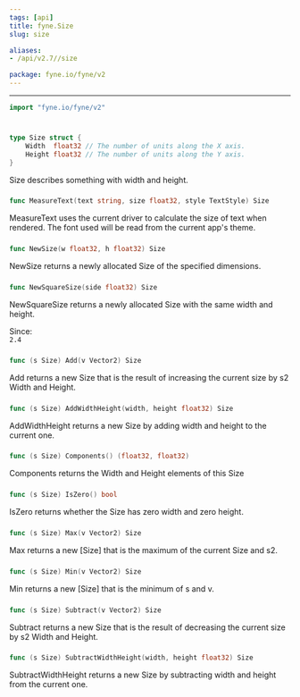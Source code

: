 ```yaml
---
tags: [api]
title: fyne.Size
slug: size

aliases:
- /api/v2.7//size

package: fyne.io/fyne/v2
---
```



---
```go
import "fyne.io/fyne/v2"
```

#

###

```go
type Size struct {
	Width  float32 // The number of units along the X axis.
	Height float32 // The number of units along the Y axis.
}
```

Size describes something with width and height.

###

```go
func MeasureText(text string, size float32, style TextStyle) Size
```
MeasureText uses the current driver to calculate the size of text when rendered. The font used will be read from the current app's theme.

###

```go
func NewSize(w float32, h float32) Size
```
NewSize returns a newly allocated Size of the specified dimensions.

###

```go
func NewSquareSize(side float32) Size
```
NewSquareSize returns a newly allocated Size with the same width and height.


<div class="since">Since: <code>
2.4</code></div>

###

```go
func (s Size) Add(v Vector2) Size
```
Add returns a new Size that is the result of increasing the current size by s2 Width and Height.

###

```go
func (s Size) AddWidthHeight(width, height float32) Size
```
AddWidthHeight returns a new Size by adding width and height to the current one.

###

```go
func (s Size) Components() (float32, float32)
```
Components returns the Width and Height elements of this Size

###

```go
func (s Size) IsZero() bool
```
IsZero returns whether the Size has zero width and zero height.

###

```go
func (s Size) Max(v Vector2) Size
```
Max returns a new [Size] that is the maximum of the current Size and s2.

###

```go
func (s Size) Min(v Vector2) Size
```
Min returns a new [Size] that is the minimum of s and v.

###

```go
func (s Size) Subtract(v Vector2) Size
```
Subtract returns a new Size that is the result of decreasing the current size by s2 Width and Height.

###

```go
func (s Size) SubtractWidthHeight(width, height float32) Size
```
SubtractWidthHeight returns a new Size by subtracting width and height from the current one.
